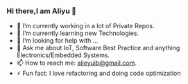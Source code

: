 ### Hi there,I am Aliyu 👋


- 🔭 I’m currently working in a lot of Private Repos.
- 🌱 I’m currently learning new Technologies.
- 🤔 I’m looking for help with ...
- 💬 Ask me about IoT, Software Best Practice and anything Electronics/Embedded Systems.
- 📫 How to reach me: alieyuib@gmail.com.
- ⚡ Fun fact: I love refactoring and doing code optimization
